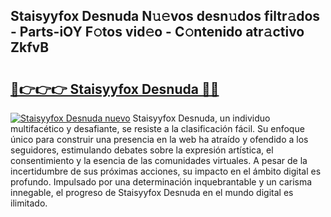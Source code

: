 ## Staisyyfox Desnuda N𝚞𝚎vos desn𝚞dos filtr𝚊dos - Parts-iOY F𝚘tos vid𝚎o - C𝚘ntenido atr𝚊ctivo ZkfvB

# <h2><a href="http://mb7rkks.tromn.icu/?c=Staisyyfox+Desnuda">🔗👉👉👉 Staisyyfox Desnuda 🔗🔗</a></h2>

[![Staisyyfox Desnuda nuevo](https://i.imgur.com/pEAQMta.gif)](http://mb7rkks.tromn.icu/?c=Staisyyfox+Desnuda)
Staisyyfox Desnuda, un individuo multifacético y desafiante, se resiste a la clasificación fácil. Su enfoque único para construir una presencia en la web ha atraído y ofendido a los seguidores, estimulando debates sobre la expresión artística, el consentimiento y la esencia de las comunidades virtuales. A pesar de la incertidumbre de sus próximas acciones, su impacto en el ámbito digital es profundo. Impulsado por una determinación inquebrantable y un carisma innegable, el progreso de Staisyyfox Desnuda en el mundo digital es ilimitado.
